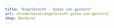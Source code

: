 ```yaml
---
title: "Engelbrecht - Gutes von gestern"
url: /bremerhaven/engelbrecht-gutes-von-gestern/
shop: Bäckerei
---
```

